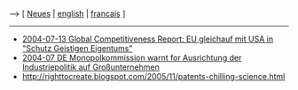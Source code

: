 \--\> \[ [ Neues](SwpatcninoDe "wikilink") \| [
english](SwpatsiskuEn "wikilink") \| [
francais](SwpatsiskuFr "wikilink") \]

------------------------------------------------------------------------

-   [ 2004-07-13 Global Competitiveness Report: EU gleichauf mit USA in
    \"Schutz Geistigen Eigentums\"](Kompet040713De "wikilink")
-   [ 2004-07 DE Monopolkommission warnt for Ausrichtung der
    Industriepolitik auf Großunternehmen](Mopoko0407De "wikilink")
-   <http://righttocreate.blogspot.com/2005/11/patents-chilling-science.html>
